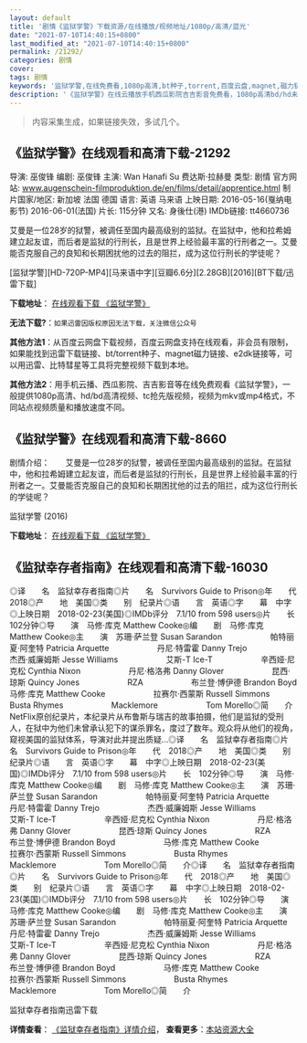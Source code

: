 ```yaml
---
layout: default
title: '剧情《监狱学警》下载资源/在线播放/视频地址/1080p/高清/蓝光'
date: "2021-07-10T14:40:15+0800"
last_modified_at: "2021-07-10T14:40:15+0800"
permalink: /21292/
categories: 剧情
cover:
tags: 剧情
keywords: '监狱学警,在线免费看,1080p高清,bt种子,torrent,百度云盘,magnet,磁力链,迅雷下载资源'
description: '《监狱学警》在线云播放手机西瓜影院吉吉影音免费看，1080p高清bd/hd未删减完整版和tc抢先枪版，mkv/mp4格式，附带bt/torrent种子、magnet/磁力链、百度云盘、网盘资源迅雷下载链接'
---
```


>内容采集生成，如果链接失效，多试几个。


## 《监狱学警》在线观看和高清下载-21292

导演: 巫俊锋 编剧: 巫俊锋 主演: Wan Hanafi Su 费达斯·拉赫曼 类型: 剧情 官方网站: www.augenschein-filmproduktion.de/en/films/detail/apprentice.html 制片国家/地区: 新加坡 法国 德国 语言: 英语 马来语 上映日期: 2016-05-16(戛纳电影节) 2016-06-01(法国) 片长: 115分钟 又名: 身後仕(港) IMDb链接: tt4660736

艾曼是一位28岁的狱警，被调任至国内最高级别的监狱。在监狱中，他和拉希姆建立起友谊，而后者是监狱的行刑长，且是世界上经验最丰富的行刑者之一。艾曼能否克服自己的良知和长期困扰他的过去的阻拦，成为这位行刑长的学徒呢？


[监狱学警][HD-720P-MP4][马来语中字][豆瓣6.6分][2.28GB][2016][BT下载/迅雷下载]

**下载地址**： [在线观看下载 《监狱学警》](https://www.btdx8.com/torrent/jyxj_2106.html) 


**无法下载?**：`如果迅雷因版权原因无法下载，关注微信公众号 `

**其他方法1**：从百度云网盘下载视频，百度云网盘支持在线观看，非会员有限制，如果能找到迅雷下载链接、bt/torrent种子、magnet磁力链接、e2dk链接等，可以用迅雷、比特彗星等工具将完整视频下载到本地。

**其他方法2**：用手机云播、西瓜影院、吉吉影音等在线免费观看《监狱学警》，一般提供1080p高清、hd/bd高清视频、tc抢先版视频，视频为mkv或mp4格式，不同站点视频质量和播放速度不同。


## 《监狱学警》在线观看和高清下载-8660

剧情介绍：　　艾曼是一位28岁的狱警，被调任至国内最高级别的监狱。在监狱中，他和拉希姆建立起友谊，而后者是监狱的行刑长，且是世界上经验最丰富的行刑者之一。艾曼能否克服自己的良知和长期困扰他的过去的阻拦，成为这位行刑长的学徒呢？


监狱学警 (2016)

**下载地址**： [在线观看下载 《监狱学警》](https://www.btbtdy.me/btdy/dy10639.html) 


## 《监狱幸存者指南》在线观看和高清下载-16030

◎译　　名　监狱幸存者指南◎片　　名　Survivors Guide to Prison◎年　　代　2018◎产　　地　美国◎类　　别　纪录片◎语　　言　英语◎字　　幕　中字◎上映日期　2018-02-23(美国)◎IMDb评分　7.1/10 from 598 users◎片　　长　102分钟◎导　　演　马修·库克 Matthew Cooke◎编　　剧　马修·库克 Matthew Cooke◎主　　演　苏珊·萨兰登 Susan Sarandon　　　　　　帕特丽夏·阿奎特 Patricia Arquette　　　　　　丹尼·特雷霍 Danny Trejo　　　　　　杰西·威廉姆斯 Jesse Williams　　　　　　艾斯-T Ice-T　　　　　　辛西娅·尼克松 Cynthia Nixon　　　　　　丹尼·格洛弗 Danny Glover　　　　　　昆西·琼斯 Quincy Jones　　　　　　RZA　　　　　　布兰登·博伊德 Brandon Boyd　　　　　　马修·库克 Matthew Cooke　　　　　　拉赛尔·西蒙斯 Russell Simmons　　　　　　Busta Rhymes　　　　　　Macklemore　　　　　　Tom Morello◎简　　介NetFlix原创纪录片，本纪录片从布鲁斯与瑞吉的故事拍摄，他们是监狱的受刑人，在狱中为他们未曾承认犯下的谋杀罪名，度过了数年。观众将从他们的视角，窥视美国的监狱体系，导演对此并提出质疑...◎译　　名　监狱幸存者指南◎片　　名　Survivors Guide to Prison◎年　　代　2018◎产　　地　美国◎类　　别　纪录片◎语　　言　英语◎字　　幕　中字◎上映日期　2018-02-23(美国)◎IMDb评分　7.1/10 from 598 users◎片　　长　102分钟◎导　　演　马修·库克 Matthew Cooke◎编　　剧　马修·库克 Matthew Cooke◎主　　演　苏珊·萨兰登 Susan Sarandon　　　　　　帕特丽夏·阿奎特 Patricia Arquette　　　　　　丹尼·特雷霍 Danny Trejo　　　　　　杰西·威廉姆斯 Jesse Williams　　　　　　艾斯-T Ice-T　　　　　　辛西娅·尼克松 Cynthia Nixon　　　　　　丹尼·格洛弗 Danny Glover　　　　　　昆西·琼斯 Quincy Jones　　　　　　RZA　　　　　　布兰登·博伊德 Brandon Boyd　　　　　　马修·库克 Matthew Cooke　　　　　　拉赛尔·西蒙斯 Russell Simmons　　　　　　Busta Rhymes　　　　　　Macklemore　　　　　　Tom Morello◎简　　介◎译　　名　监狱幸存者指南◎片　　名　Survivors Guide to Prison◎年　　代　2018◎产　　地　美国◎类　　别　纪录片◎语　　言　英语◎字　　幕　中字◎上映日期　2018-02-23(美国)◎IMDb评分　7.1/10 from 598 users◎片　　长　102分钟◎导　　演　马修·库克 Matthew Cooke◎编　　剧　马修·库克 Matthew Cooke◎主　　演　苏珊·萨兰登 Susan Sarandon　　　　　　帕特丽夏·阿奎特 Patricia Arquette　　　　　　丹尼·特雷霍 Danny Trejo　　　　　　杰西·威廉姆斯 Jesse Williams　　　　　　艾斯-T Ice-T　　　　　　辛西娅·尼克松 Cynthia Nixon　　　　　　丹尼·格洛弗 Danny Glover　　　　　　昆西·琼斯 Quincy Jones　　　　　　RZA　　　　　　布兰登·博伊德 Brandon Boyd　　　　　　马修·库克 Matthew Cooke　　　　　　拉赛尔·西蒙斯 Russell Simmons　　　　　　Busta Rhymes　　　　　　Macklemore　　　　　　Tom Morello◎简　　介


监狱幸存者指南迅雷下载

**详情查看**： [《监狱幸存者指南》详情介绍](/movie/16030/)， **查看更多**：[本站资源大全](/movie/t/all/)

